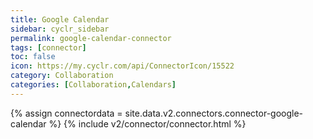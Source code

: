 ```yaml
---
title: Google Calendar
sidebar: cyclr_sidebar
permalink: google-calendar-connector
tags: [connector]
toc: false
icon: https://my.cyclr.com/api/ConnectorIcon/15522
category: Collaboration
categories: [Collaboration,Calendars]
---
```

{% assign connectordata = site.data.v2.connectors.connector-google-calendar %}
{% include v2/connector/connector.html %}	